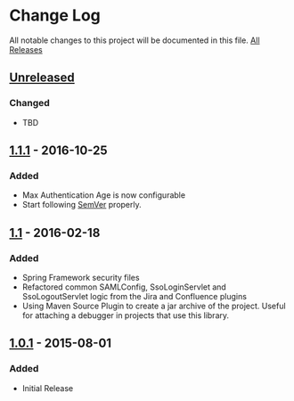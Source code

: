 # Change Log
All notable changes to this project will be documented in this file. [All Releases](https://github.com/bitium/atlassian-saml/releases)

## [Unreleased]
### Changed
- TBD

## [1.1.1] - 2016-10-25
### Added
- Max Authentication Age is now configurable
- Start following [SemVer](http://semver.org) properly.

## [1.1] - 2016-02-18
### Added
- Spring Framework security files
- Refactored common SAMLConfig, SsoLoginServlet and SsoLogoutServlet logic from the Jira and Confluence plugins
- Using Maven Source Plugin to create a jar archive of the project. Useful for attaching a debugger in projects that use this library.

## [1.0.1] - 2015-08-01
### Added
- Initial Release

[unreleased]: https://github.com/bitium/atlassian-saml/tree/develop
[1.1.1]: https://github.com/bitium/atlassian-saml/releases/tag/1.1.1
[1.1]: https://github.com/bitium/atlassian-saml/releases/tag/1.1
[1.0.1]: https://github.com/bitium/atlassian-saml/releases/tag/1.0.1
